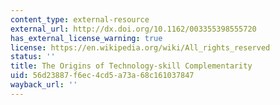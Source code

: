 ```yaml
---
content_type: external-resource
external_url: http://dx.doi.org/10.1162/003355398555720
has_external_license_warning: true
license: https://en.wikipedia.org/wiki/All_rights_reserved
status: ''
title: The Origins of Technology-skill Complementarity
uid: 56d23887-f6ec-4cd5-a73a-68c161037847
wayback_url: ''
---
```

